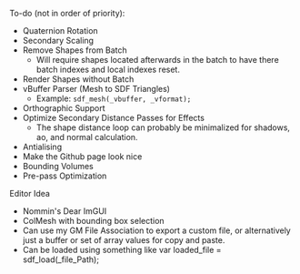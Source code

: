 To-do (not in order of priority):
- Quaternion Rotation
- Secondary Scaling
- Remove Shapes from Batch
  - Will require shapes located afterwards in the batch to have there batch indexes and local indexes reset. 
- Render Shapes without Batch
- vBuffer Parser (Mesh to SDF Triangles)
  - Example: ```sdf_mesh(_vbuffer, _vformat);```
- Orthographic Support
- Optimize Secondary Distance Passes for Effects
  - The shape distance loop can probably be minimalized for shadows, ao, and normal calculation.
- Antialising
- Make the Github page look nice
- Bounding Volumes
- Pre-pass Optimization
  
Editor Idea
- Nommin's Dear ImGUI 
- ColMesh with bounding box selection
- Can use my GM File Association to export a custom file, or alternatively just a buffer or set of array values for copy and paste.
- Can be loaded using something like var loaded_file = sdf_load(_file_Path);

